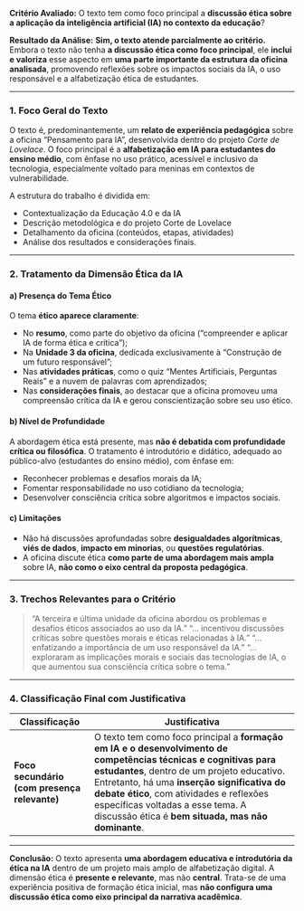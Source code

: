 **Critério Avaliado:**
O texto tem como foco principal a **discussão ética sobre a aplicação da inteligência artificial (IA) no contexto da educação**?

**Resultado da Análise:**
**Sim, o texto atende parcialmente ao critério.**
Embora o texto não tenha **a discussão ética como foco principal**, ele **inclui e valoriza** esse aspecto em **uma parte importante da estrutura da oficina analisada**, promovendo reflexões sobre os impactos sociais da IA, o uso responsável e a alfabetização ética de estudantes.

---

### 1. **Foco Geral do Texto**

O texto é, predominantemente, um **relato de experiência pedagógica** sobre a oficina “Pensamento para IA”, desenvolvida dentro do projeto *Corte de Lovelace*. O foco principal é a **alfabetização em IA para estudantes do ensino médio**, com ênfase no uso prático, acessível e inclusivo da tecnologia, especialmente voltado para meninas em contextos de vulnerabilidade.

A estrutura do trabalho é dividida em:

* Contextualização da Educação 4.0 e da IA
* Descrição metodológica e do projeto Corte de Lovelace
* Detalhamento da oficina (conteúdos, etapas, atividades)
* Análise dos resultados e considerações finais.

---

### 2. **Tratamento da Dimensão Ética da IA**

#### a) **Presença do Tema Ético**

O tema **ético aparece claramente**:

* No **resumo**, como parte do objetivo da oficina (“compreender e aplicar IA de forma ética e crítica”);
* Na **Unidade 3 da oficina**, dedicada exclusivamente à “Construção de um futuro responsável”;
* Nas **atividades práticas**, como o quiz “Mentes Artificiais, Perguntas Reais” e a nuvem de palavras com aprendizados;
* Nas **considerações finais**, ao destacar que a oficina promoveu uma compreensão crítica da IA e gerou conscientização sobre seu uso ético.

#### b) **Nível de Profundidade**

A abordagem ética está presente, mas **não é debatida com profundidade crítica ou filosófica**. O tratamento é introdutório e didático, adequado ao público-alvo (estudantes do ensino médio), com ênfase em:

* Reconhecer problemas e desafios morais da IA;
* Fomentar responsabilidade no uso cotidiano da tecnologia;
* Desenvolver consciência crítica sobre algoritmos e impactos sociais.

#### c) **Limitações**

* Não há discussões aprofundadas sobre **desigualdades algorítmicas**, **viés de dados**, **impacto em minorias**, ou **questões regulatórias**.
* A oficina discute ética **como parte de uma abordagem mais ampla** sobre IA, **não como o eixo central da proposta pedagógica**.

---

### 3. **Trechos Relevantes para o Critério**

> “A terceira e última unidade da oficina abordou os problemas e desafios éticos associados ao uso da IA.”
> “... incentivou discussões críticas sobre questões morais e éticas relacionadas à IA.”
> “... enfatizando a importância de um uso responsável da IA.”
> “... exploraram as implicações morais e sociais das tecnologias de IA, o que aumentou sua consciência crítica sobre o tema.”

---

### 4. **Classificação Final com Justificativa**

| Classificação                                   | Justificativa                                                                                                                                                                                                                                                                                                                                       |
| ----------------------------------------------- | --------------------------------------------------------------------------------------------------------------------------------------------------------------------------------------------------------------------------------------------------------------------------------------------------------------------------------------------------- |
| **Foco secundário (com presença relevante)** | O texto tem como foco principal a **formação em IA e o desenvolvimento de competências técnicas e cognitivas para estudantes**, dentro de um projeto educativo. Entretanto, há uma **inserção significativa do debate ético**, com atividades e reflexões específicas voltadas a esse tema. A discussão ética é **bem situada, mas não dominante**. |

---

**Conclusão:**
O texto apresenta **uma abordagem educativa e introdutória da ética na IA** dentro de um projeto mais amplo de alfabetização digital. A dimensão ética é **presente e relevante**, mas não **central**. Trata-se de uma experiência positiva de formação ética inicial, mas **não configura uma discussão ética como eixo principal da narrativa acadêmica**.
